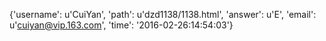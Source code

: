 {'username': u'CuiYan', 'path': u'dzd1138/1138.html', 'answer': u'E', 'email': u'cuiyan@vip.163.com', 'time': '2016-02-26:14:54:03'}